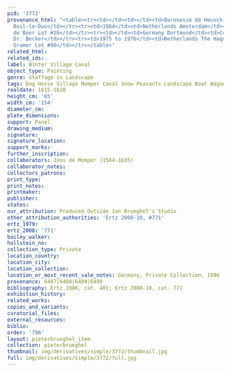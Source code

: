 ```yaml
---
pid: '3772'
provenance_html: "<table><tr><td></td><td></td><td>Baronesse de Heusch de la Zangrye
  Boil-le-Duc</td></tr><tr><td>1964</td><td>Netherlands Amsterdam</td><td>Gallery
  de Boer Lot #28</td></tr><tr><td></td><td>Germany Dortmund</td><td>Collection of
  Dr. Becker</td></tr><tr><td>1975 to 1976</td><td>Netherlands The Hague</td><td>Gallery
  Gramer Lot #90</td></tr></table>"
related_html: 
related_ids: 
label: Winter Village Canal
object_type: Painting
genre: Staffage in Landscape
tags: Dog Horse Village Momper Canal Snow Peasants Landscape Boat Wagon
realdate: 1615-1620
height_cm: '65'
width_cm: '154'
diameter_cm: 
plate_dimensions: 
support: Panel
drawing_medium: 
signature: 
signature_location: 
support_marks: 
further_inscription: 
collaborators: Joos de Momper (1564-1635)
collaborator_notes: 
collectors_patrons: 
print_type: 
print_notes: 
printmaker: 
publisher: 
states: 
our_attribution: Produced Outside Jan Brueghel's Studio
other_attribution_authorities: 'Ertz 2008-10, #771'
ertz_1979: 
ertz_2008: '771'
bailey_walker: 
hollstein_no: 
collection_type: Private
location_country: 
location_city: 
location_collection: 
location_or_most_recent_sale_notes: Germany, Private Collection, 1986
provenance: 6487|6488|6489|6490
bibliography: Ertz 1986, cat. 401; Ertz 2008-10, cat. 771
exhibition_history: 
related_works: 
copies_and_variants: 
curatorial_files: 
external_resources: 
biblio: 
order: '796'
layout: pieterbrueghel_item
collection: pieterbrueghel
thumbnail: img/derivatives/simple/3772/thumbnail.jpg
full: img/derivatives/simple/3772/full.jpg
---
```

